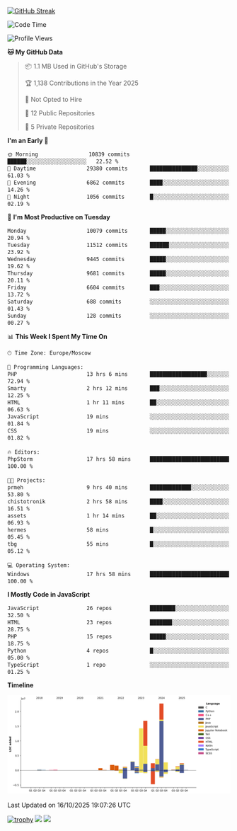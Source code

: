 [![GitHub Streak](https://github-readme-streak-stats.herokuapp.com/?user=yogik10)](https://git.io/streak-stats)
<!--START_SECTION:waka-->
![Code Time](http://img.shields.io/badge/Code%20Time-1%2C731%20hrs%2030%20mins-blue)

![Profile Views](http://img.shields.io/badge/Profile%20Views-3-blue)

**🐱 My GitHub Data** 

> 📦 1.1 MB Used in GitHub's Storage 
 > 
> 🏆 1,138 Contributions in the Year 2025
 > 
> 🚫 Not Opted to Hire
 > 
> 📜 12 Public Repositories 
 > 
> 🔑 5 Private Repositories 
 > 
**I'm an Early 🐤** 

```text
🌞 Morning                10839 commits       ██████░░░░░░░░░░░░░░░░░░░   22.52 % 
🌆 Daytime                29380 commits       ███████████████░░░░░░░░░░   61.03 % 
🌃 Evening                6862 commits        ████░░░░░░░░░░░░░░░░░░░░░   14.26 % 
🌙 Night                  1056 commits        █░░░░░░░░░░░░░░░░░░░░░░░░   02.19 % 
```
📅 **I'm Most Productive on Tuesday** 

```text
Monday                   10079 commits       █████░░░░░░░░░░░░░░░░░░░░   20.94 % 
Tuesday                  11512 commits       ██████░░░░░░░░░░░░░░░░░░░   23.92 % 
Wednesday                9445 commits        █████░░░░░░░░░░░░░░░░░░░░   19.62 % 
Thursday                 9681 commits        █████░░░░░░░░░░░░░░░░░░░░   20.11 % 
Friday                   6604 commits        ███░░░░░░░░░░░░░░░░░░░░░░   13.72 % 
Saturday                 688 commits         ░░░░░░░░░░░░░░░░░░░░░░░░░   01.43 % 
Sunday                   128 commits         ░░░░░░░░░░░░░░░░░░░░░░░░░   00.27 % 
```


📊 **This Week I Spent My Time On** 

```text
🕑︎ Time Zone: Europe/Moscow

💬 Programming Languages: 
PHP                      13 hrs 6 mins       ██████████████████░░░░░░░   72.94 % 
Smarty                   2 hrs 12 mins       ███░░░░░░░░░░░░░░░░░░░░░░   12.25 % 
HTML                     1 hr 11 mins        ██░░░░░░░░░░░░░░░░░░░░░░░   06.63 % 
JavaScript               19 mins             ░░░░░░░░░░░░░░░░░░░░░░░░░   01.84 % 
CSS                      19 mins             ░░░░░░░░░░░░░░░░░░░░░░░░░   01.82 % 

🔥 Editors: 
PhpStorm                 17 hrs 58 mins      █████████████████████████   100.00 % 

🐱‍💻 Projects: 
prmeh                    9 hrs 40 mins       █████████████░░░░░░░░░░░░   53.80 % 
chistotronik             2 hrs 58 mins       ████░░░░░░░░░░░░░░░░░░░░░   16.51 % 
assets                   1 hr 14 mins        ██░░░░░░░░░░░░░░░░░░░░░░░   06.93 % 
hermes                   58 mins             █░░░░░░░░░░░░░░░░░░░░░░░░   05.45 % 
tbg                      55 mins             █░░░░░░░░░░░░░░░░░░░░░░░░   05.12 % 

💻 Operating System: 
Windows                  17 hrs 58 mins      █████████████████████████   100.00 % 
```

**I Mostly Code in JavaScript** 

```text
JavaScript               26 repos            ████████░░░░░░░░░░░░░░░░░   32.50 % 
HTML                     23 repos            ███████░░░░░░░░░░░░░░░░░░   28.75 % 
PHP                      15 repos            █████░░░░░░░░░░░░░░░░░░░░   18.75 % 
Python                   4 repos             █░░░░░░░░░░░░░░░░░░░░░░░░   05.00 % 
TypeScript               1 repo              ░░░░░░░░░░░░░░░░░░░░░░░░░   01.25 % 
```



**Timeline**

![Lines of Code chart](https://raw.githubusercontent.com/Yogik10/Yogik10/main/assets/bar_graph.png)


 Last Updated on 16/10/2025 19:07:26 UTC
<!--END_SECTION:waka-->
[![trophy](https://github-profile-trophy.vercel.app/?username=yogik10)](https://github.com/ryo-ma/github-profile-trophy)
![](https://github-profile-summary-cards.vercel.app/api/cards/profile-details?username=yogik10&theme=solarized_dark)
![](https://github-profile-summary-cards.vercel.app/api/cards/most-commit-language?username=yogik10&theme=solarized_dark)



